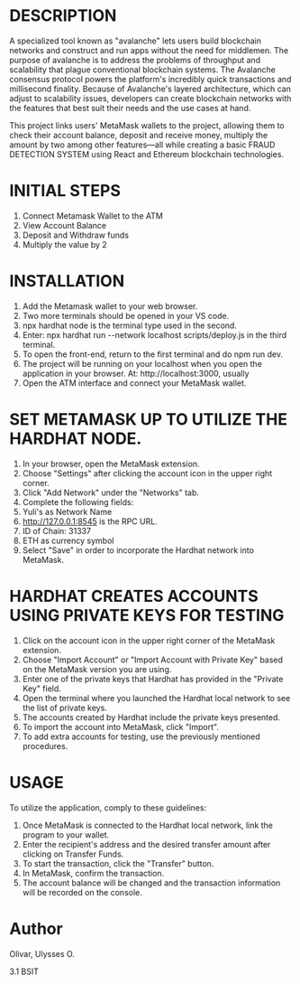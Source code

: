 # DESCRIPTION
A specialized tool known as "avalanche" lets users build blockchain networks and construct and run apps without the need for middlemen. The purpose of avalanche is to address the problems of throughput and scalability that plague conventional blockchain systems. The Avalanche consensus protocol powers the platform's incredibly quick transactions and millisecond finality. Because of Avalanche's layered architecture, which can adjust to scalability issues, developers can create blockchain networks with the features that best suit their needs and the use cases at hand.

This project links users' MetaMask wallets to the project, allowing them to check their account balance, deposit and receive money, multiply the amount by two among other features—all while creating a basic FRAUD DETECTION SYSTEM using React and Ethereum blockchain technologies.

# INITIAL STEPS
1. Connect Metamask Wallet to the ATM
2. View Account Balance
3. Deposit and Withdraw funds
4. Multiply the value by 2

# INSTALLATION
1. Add the Metamask wallet to your web browser.
2. Two more terminals should be opened in your VS code.
3. npx hardhat node is the terminal type used in the second.
4. Enter: npx hardhat run --network localhost scripts/deploy.js in the third terminal.
5. To open the front-end, return to the first terminal and do npm run dev.
6. The project will be running on your localhost when you open the application in your browser. At: http://localhost:3000, usually
7. Open the ATM interface and connect your MetaMask wallet.

# SET METAMASK UP TO UTILIZE THE HARDHAT NODE.
1. In your browser, open the MetaMask extension.
2. Choose "Settings" after clicking the account icon in the upper right corner.
3. Click "Add Network" under the "Networks" tab.
4. Complete the following fields:
5. Yuli's as Network Name
6. http://127.0.0.1:8545 is the RPC URL.
7. ID of Chain: 31337
8. ETH as currency symbol
9. Select "Save" in order to incorporate the Hardhat network into MetaMask.

# HARDHAT CREATES ACCOUNTS USING PRIVATE KEYS FOR TESTING
1. Click on the account icon in the upper right corner of the MetaMask extension.
2. Choose "Import Account" or "Import Account with Private Key" based on the MetaMask version you are using.
3. Enter one of the private keys that Hardhat has provided in the "Private Key" field.
4. Open the terminal where you launched the Hardhat local network to see the list of private keys.
5. The accounts created by Hardhat include the private keys presented.
6. To import the account into MetaMask, click "Import".
7. To add extra accounts for testing, use the previously mentioned procedures.

# USAGE
To utilize the application, comply to these guidelines:

1. Once MetaMask is connected to the Hardhat local network, link the program to your wallet.
2. Enter the recipient's address and the desired transfer amount after clicking on Transfer Funds.
3. To start the transaction, click the "Transfer" button.
4. In MetaMask, confirm the transaction.
5. The account balance will be changed and the transaction information will be recorded on the console.

# Author
Olivar, Ulysses O.

3.1 BSIT
